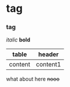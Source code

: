 # <h1> tag
### <h3> tag

*italic*
**bold**

table | header
-|-
content | content1
  what about here
  ~~nooo~~
